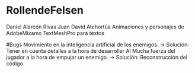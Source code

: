 # RollendeFelsen
Daniel Alarcón Rivas
Juan David Atehortúa
	Animaciones y personajes de AdobeMixamo
	TextMeshPro para textos

#Bugs
	Movimiento en la inteligencia artificial de los enemigos. -> Solución: Tener en cuenta detalles a la hora de desarrollar AI
	Mucha fuerza del jugador a la hora de empujar un enemigo. -> Solución: Reconstrucción del código


